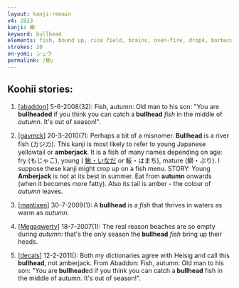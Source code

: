 ```yaml
---
layout: kanji-remain
v4: 2823
kanji: 鰍
keyword: bullhead
elements: fish, bound up, rice field, brains, oven-fire, drop4, barbecue, autumn, wheat, cereal, fire, person, drops, drop
strokes: 20
on-yomi: シュウ
permalink: /鰍/
---
```


## Koohii stories: 

1) [<a href="http://kanji.koohii.com/profile/abaddon">abaddon</a>] 5-6-2008(32): Fish, autumn: Old man to his son: &quot;You are <strong>bullheaded</strong> if you think you can catch a<strong> bullhead</strong> <em>fish</em> in the middle of <em>autumn</em>. It&#039;s out of season!&quot;.

2) [<a href="http://kanji.koohii.com/profile/gavmck">gavmck</a>] 20-3-2010(7): Perhaps a bit of a misnomer.<strong> Bullhead</strong> is a river fish (カジカ). This kanji is most likely to refer to young Japanese yellowtail or <strong>amberjack</strong>. It is a fish of many names depending on age: fry (もじゃこ), young ( <a href="midori://search?text=鰍・いなだ">鰍・いなだ</a> or 魬・はまち), mature (鰤・ぶり). I suppose these kanji might crop up on a fish menu. STORY: Young <strong>Amberjack</strong> is not at its best in summer. Eat from <strong>autumn</strong> onwards (when it becomes more fatty). Also its tail is amber - the colour of <em>autumn</em> leaves.

3) [<a href="http://kanji.koohii.com/profile/mantixen">mantixen</a>] 30-7-2009(1): A<strong> bullhead</strong> is a <em>fish</em> that thrives in waters as warm as <em>autumn</em>.

4) [<a href="http://kanji.koohii.com/profile/Megaqwerty">Megaqwerty</a>] 18-7-2007(1): The real reason beaches are so empty during <em>autumn</em>: that&#039;s the only season the<strong> bullhead</strong> <em>fish</em> bring up their heads.

5) [<a href="http://kanji.koohii.com/profile/decals">decals</a>] 12-2-2011(): Both my dictionaries agree with Heisig and call this<strong> bullhead</strong>, not amberjack. From Abaddon: Fish, autumn: Old man to his son: &quot;You are<strong> bullhead</strong>ed if you think you can catch a<strong> bullhead</strong> fish in the middle of autumn. It&#039;s out of season!&quot;.

